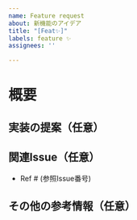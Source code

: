 ```yaml
---
name: Feature request
about: 新機能のアイデア
title: "[Feat✨]"
labels: feature ✨
assignees: ''

---
```


# 概要
<!-- 新しい機能や改善したい機能の概要を記述 -->

## 実装の提案（任意）
<!-- 機能の実現方法について具体的な提案があれば記載 -->

## 関連Issue（任意）
<!-- 関連するIssueやプルリクエストがあれば、リンクを記載 -->
- Ref # (参照Issue番号)

## その他の参考情報（任意）
<!-- 参考になりそうな資料やスクリーンショット、リンクなどがあれば記載 -->
